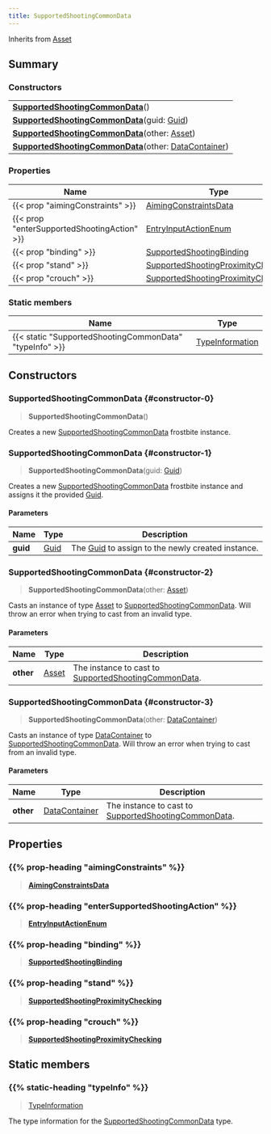 ```yaml
---
title: SupportedShootingCommonData
---
```


Inherits from 
[Asset](/vext/ref/fb/asset)

## Summary
### Constructors
| |
| ----------- |
| **[SupportedShootingCommonData](#constructor-0)**() |
| **[SupportedShootingCommonData](#constructor-1)**(guid: [Guid](/vext/ref/shared/class/guid)) |
| **[SupportedShootingCommonData](#constructor-2)**(other: [Asset](/vext/ref/fb/asset)) |
| **[SupportedShootingCommonData](#constructor-3)**(other: [DataContainer](/vext/ref/shared/class/datacontainer)) |

### Properties
| Name | Type |
| ---- | ---- |
| {{< prop "aimingConstraints" >}} | [AimingConstraintsData](/vext/ref/fb/aimingconstraintsdata) |
| {{< prop "enterSupportedShootingAction" >}} | [EntryInputActionEnum](/vext/ref/fb/entryinputactionenum) |
| {{< prop "binding" >}} | [SupportedShootingBinding](/vext/ref/fb/supportedshootingbinding) |
| {{< prop "stand" >}} | [SupportedShootingProximityChecking](/vext/ref/fb/supportedshootingproximitychecking) |
| {{< prop "crouch" >}} | [SupportedShootingProximityChecking](/vext/ref/fb/supportedshootingproximitychecking) |

### Static members
| Name | Type |
| ---- | ---- |
| {{< static "SupportedShootingCommonData" "typeInfo" >}} | [TypeInformation](/vext/ref/shared/class/typeinformation) |

## Constructors
### SupportedShootingCommonData {#constructor-0}
> **SupportedShootingCommonData**()

Creates a new [SupportedShootingCommonData](/vext/ref/fb/supportedshootingcommondata) frostbite instance.

### SupportedShootingCommonData {#constructor-1}
> **SupportedShootingCommonData**(guid: [Guid](/vext/ref/shared/class/guid))

Creates a new [SupportedShootingCommonData](/vext/ref/fb/supportedshootingcommondata) frostbite instance and assigns it the provided [Guid](/vext/ref/shared/class/guid).

#### Parameters
| Name | Type | Description |
| ---- | ---- | ----------- |
| **guid** | [Guid](/vext/ref/shared/class/guid) | The [Guid](/vext/ref/shared/class/guid) to assign to the newly created instance. |

### SupportedShootingCommonData {#constructor-2}
> **SupportedShootingCommonData**(other: [Asset](/vext/ref/fb/asset))

Casts an instance of type [Asset](/vext/ref/fb/asset) to [SupportedShootingCommonData](/vext/ref/fb/supportedshootingcommondata). Will throw an error when trying to cast from an invalid type.

#### Parameters
| Name | Type | Description |
| ---- | ---- | ----------- |
| **other** | [Asset](/vext/ref/fb/asset) | The instance to cast to [SupportedShootingCommonData](/vext/ref/fb/supportedshootingcommondata). |

### SupportedShootingCommonData {#constructor-3}
> **SupportedShootingCommonData**(other: [DataContainer](/vext/ref/shared/class/datacontainer))

Casts an instance of type [DataContainer](/vext/ref/shared/class/datacontainer) to [SupportedShootingCommonData](/vext/ref/fb/supportedshootingcommondata). Will throw an error when trying to cast from an invalid type.

#### Parameters
| Name | Type | Description |
| ---- | ---- | ----------- |
| **other** | [DataContainer](/vext/ref/shared/class/datacontainer) | The instance to cast to [SupportedShootingCommonData](/vext/ref/fb/supportedshootingcommondata). |

## Properties
### {{% prop-heading "aimingConstraints" %}}
> **[AimingConstraintsData](/vext/ref/fb/aimingconstraintsdata)**

### {{% prop-heading "enterSupportedShootingAction" %}}
> **[EntryInputActionEnum](/vext/ref/fb/entryinputactionenum)**

### {{% prop-heading "binding" %}}
> **[SupportedShootingBinding](/vext/ref/fb/supportedshootingbinding)**

### {{% prop-heading "stand" %}}
> **[SupportedShootingProximityChecking](/vext/ref/fb/supportedshootingproximitychecking)**

### {{% prop-heading "crouch" %}}
> **[SupportedShootingProximityChecking](/vext/ref/fb/supportedshootingproximitychecking)**

## Static members
### {{% static-heading "typeInfo" %}}
> [TypeInformation](/vext/ref/shared/class/typeinformation)

The type information for the [SupportedShootingCommonData](/vext/ref/fb/supportedshootingcommondata) type.

